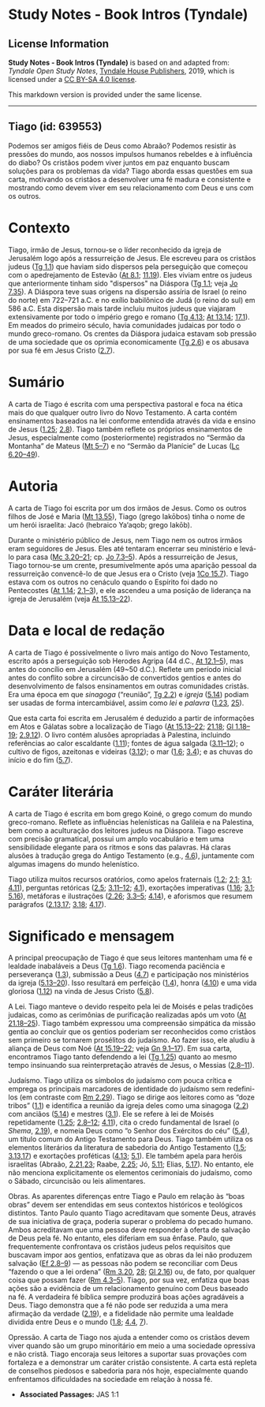 # Study Notes - Book Intros (Tyndale)

## License Information

**Study Notes - Book Intros (Tyndale)** is based on and adapted from: _Tyndale Open Study Notes_, [Tyndale House Publishers](https://tyndaleopenresources.com/), 2019, which is licensed under a [CC BY-SA 4.0 license](https://creativecommons.org/licenses/by-sa/4.0/legalcode.en).

This markdown version is provided under the same license.



--------------------------------

## Tiago (id: 639553)

Podemos ser amigos fiéis de Deus como Abraão? Podemos resistir às pressões do mundo, aos nossos impulsos humanos rebeldes e à influência do diabo? Os cristãos podem viver juntos em paz enquanto buscam soluções para os problemas da vida? Tiago aborda essas questões em sua carta, motivando os cristãos a desenvolver uma fé madura e consistente e mostrando como devem viver em seu relacionamento com Deus e uns com os outros.

Contexto
========

Tiago, irmão de Jesus, tornou\-se o líder reconhecido da igreja de Jerusalém logo após a ressurreição de Jesus. Ele escreveu para os cristãos judeus ([Tg 1\.1](https://ref.ly/Jas1:1)) que haviam sido dispersos pela perseguição que começou com o apedrejamento de Estevão ([At 8\.1](https://ref.ly/Acts8:1); [11\.19](https://ref.ly/Acts11:19)). Eles viviam entre os judeus que anteriormente tinham sido "dispersos" na Diáspora ([Tg 1\.1](https://ref.ly/Jas1:1); veja [Jo 7\.35](https://ref.ly/John7:35)). A Diáspora teve suas origens na dispersão assíria de Israel (o reino do norte) em 722–721 a.C. e no exílio babilônico de Judá (o reino do sul) em 586 a.C. Esta dispersão mais tarde incluiu muitos judeus que viajaram extensivamente por todo o império grego e romano ([Tg 4\.13](https://ref.ly/Jas4:13); [At 13\.14](https://ref.ly/Acts13:14); [17\.1](https://ref.ly/Acts17:1)). Em meados do primeiro século, havia comunidades judaicas por todo o mundo greco\-romano. Os crentes da Diáspora judaica estavam sob pressão de uma sociedade que os oprimia economicamente ([Tg 2\.6](https://ref.ly/Jas2:6)) e os abusava por sua fé em Jesus Cristo ([2\.7](https://ref.ly/Jas2:7)).

Sumário
=======

A carta de Tiago é escrita com uma perspectiva pastoral e foca na ética mais do que qualquer outro livro do Novo Testamento. A carta contém ensinamentos baseados na lei conforme entendida através da vida e ensino de Jesus ([1\.25](https://ref.ly/Jas1:25); [2\.8](https://ref.ly/Jas2:8)). Tiago também reflete os próprios ensinamentos de Jesus, especialmente como (posteriormente) registrados no “Sermão da Montanha” de Mateus ([Mt 5–7](https://ref.ly/Matt5:1-Matt7:29)) e no “Sermão da Planície” de Lucas ([Lc 6\.20–49](https://ref.ly/Luke6:20-Luke6:49)).

Autoria
=======

A carta de Tiago foi escrita por um dos irmãos de Jesus. Como os outros filhos de José e Maria ([Mt 13\.55](https://ref.ly/Matt13:55)), Tiago (grego Iakōbos) tinha o nome de um herói israelita: Jacó (hebraico Ya‘aqob; grego Iakōb).

Durante o ministério público de Jesus, nem Tiago nem os outros irmãos eram seguidores de Jesus. Eles até tentaram encerrar seu ministério e levá\-lo para casa ([Mc 3\.20–21](https://ref.ly/Mark3:20-Mark3:21); cp. [Jo 7\.3–5](https://ref.ly/John7:3-John7:5)). Após a ressurreição de Jesus, Tiago tornou\-se um crente, presumivelmente após uma aparição pessoal da ressurreição convencê\-lo de que Jesus era o Cristo (veja [1Co 15\.7](https://ref.ly/1Cor15:7)). Tiago estava com os outros no cenáculo quando o Espírito foi dado no Pentecostes ([At 1\.14](https://ref.ly/Acts1:14); [2\.1–3](https://ref.ly/Acts2:1-Acts2:3)), e ele ascendeu a uma posição de liderança na igreja de Jerusalém (veja [At 15\.13–22](https://ref.ly/Acts15:13-Acts15:22)).

Data e local de redação
=======================

A carta de Tiago é possivelmente o livro mais antigo do Novo Testamento, escrito após a perseguição sob Herodes Agripa (44 d.C., [At 12\.1–5](https://ref.ly/Acts12:1-Acts12:5)), mas antes do concílio em Jerusalém (49\~50 d.C.). Reflete um período inicial antes do conflito sobre a circuncisão de convertidos gentios e antes do desenvolvimento de falsos ensinamentos em outras comunidades cristãs. Era uma época em que *sinagoga* (“reunião”, [Tg 2\.2](https://ref.ly/Jas2:2)) e *igreja* ([5\.14](https://ref.ly/Jas5:14)) podiam ser usadas de forma intercambiável, assim como *lei* e *palavra* ([1\.23](https://ref.ly/Jas1:23), [25](https://ref.ly/Jas1:25)).

Que esta carta foi escrita em Jerusalém é deduzido a partir de informações em Atos e Gálatas sobre a localização de Tiago ([At 15\.13–22](https://ref.ly/Acts15:13-Acts15:22); [21\.18](https://ref.ly/Acts21:18); [Gl 1\.18–19](https://ref.ly/Gal1:18-Gal1:19); [2\.9](https://ref.ly/Gal2:9),[12](https://ref.ly/Gal2:12)). O livro contém alusões apropriadas à Palestina, incluindo referências ao calor escaldante ([1\.11](https://ref.ly/Jas1:11)); fontes de água salgada ([3\.11–12](https://ref.ly/Jas3:11-Jas3:12)); o cultivo de figos, azeitonas e videiras ([3\.12](https://ref.ly/Jas3:12)); o mar ([1\.6](https://ref.ly/Jas1:6); [3\.4](https://ref.ly/Jas3:4)); e as chuvas do início e do fim ([5\.7](https://ref.ly/Jas5:7)).

Caráter literária
=================

A carta de Tiago é escrita em bom grego Koiné, o grego comum do mundo greco\-romano. Reflete as influências helenísticas na Galileia e na Palestina, bem como a aculturação dos leitores judeus na Diáspora. Tiago escreve com precisão gramatical, possui um amplo vocabulário e tem uma sensibilidade elegante para os ritmos e sons das palavras. Há claras alusões à tradução grega do Antigo Testamento (e.g., [4\.6](https://ref.ly/Jas4:6)), juntamente com algumas imagens do mundo helenístico.

Tiago utiliza muitos recursos oratórios, como apelos fraternais ([1\.2](https://ref.ly/Jas1:2); [2\.1](https://ref.ly/Jas2:1); [3\.1](https://ref.ly/Jas3:1); [4\.11](https://ref.ly/Jas4:11)), perguntas retóricas ([2\.5](https://ref.ly/Jas2:5); [3\.11–12](https://ref.ly/Jas3:11-Jas3:12); [4\.1](https://ref.ly/Jas4:1)), exortações imperativas ([1\.16](https://ref.ly/Jas1:16); [3\.1](https://ref.ly/Jas3:1); [5\.16](https://ref.ly/Jas5:16)), metáforas e ilustrações ([2\.26](https://ref.ly/Jas2:26); [3\.3–5](https://ref.ly/Jas3:3-Jas3:5); [4\.14](https://ref.ly/Jas4:14)), e aforismos que resumem parágrafos ([2\.13](https://ref.ly/Jas2:13),[17](https://ref.ly/Jas2:17); [3\.18](https://ref.ly/Jas3:18); [4\.17](https://ref.ly/Jas4:17)).

Significado e mensagem
======================

A principal preocupação de Tiago é que seus leitores mantenham uma fé e lealdade inabaláveis a Deus ([Tg 1\.6](https://ref.ly/Jas1:6)). Tiago recomenda paciência e perseverança ([1\.3](https://ref.ly/Jas1:3)), submissão a Deus ([4\.7](https://ref.ly/Jas4:7)) e participação nos ministérios da igreja ([5\.13–20](https://ref.ly/Jas5:13-Jas5:20)). Isso resultará em perfeição ([1\.4](https://ref.ly/Jas1:4)), honra ([4\.10](https://ref.ly/Jas4:10)) e uma vida gloriosa ([1\.12](https://ref.ly/Jas1:12)) na vinda de Jesus Cristo ([5\.8](https://ref.ly/Jas5:8)).

A Lei. Tiago manteve o devido respeito pela lei de Moisés e pelas tradições judaicas, como as cerimônias de purificação realizadas após um voto ([At 21\.18–25](https://ref.ly/Acts21:18-Acts21:25)). Tiago também expressou uma compreensão simpática da missão gentia ao concluir que os gentios poderiam ser reconhecidos como cristãos sem primeiro se tornarem prosélitos do judaísmo. Ao fazer isso, ele aludiu à aliança de Deus com Noé ([At 15\.19–22](https://ref.ly/Acts15:19-Acts15:22); veja [Gn 9\.1–17](https://ref.ly/Gen9:1-Gen9:17)). Em sua carta, encontramos Tiago tanto defendendo a lei ([Tg 1\.25](https://ref.ly/Jas1:25)) quanto ao mesmo tempo insinuando sua reinterpretação através de Jesus, o Messias ([2\.8–11](https://ref.ly/Jas2:8-Jas2:11)).

Judaísmo. Tiago utiliza os símbolos do judaísmo com pouca crítica e emprega os principais marcadores de identidade do judaísmo sem redefini\-los (em contraste com [Rm 2\.29](https://ref.ly/Rom2:29)). Tiago se dirige aos leitores como as “doze tribos” ([1\.1](https://ref.ly/Jas1:1)) e identifica a reunião da igreja deles como uma sinagoga ([2\.2](https://ref.ly/Jas2:2)) com anciãos ([5\.14](https://ref.ly/Jas5:14)) e mestres ([3\.1](https://ref.ly/Jas3:1)). Ele se refere à lei de Moisés repetidamente ([1\.25](https://ref.ly/Jas1:25); [2\.8–12](https://ref.ly/Jas2:8-Jas2:12); [4\.11](https://ref.ly/Jas4:11)), cita o credo fundamental de Israel (o *Shema*, [2\.19](https://ref.ly/Jas2:19)), e nomeia Deus como “o Senhor dos Exércitos do céu” ([5\.4](https://ref.ly/Jas5:4)), um título comum do Antigo Testamento para Deus. Tiago também utiliza os elementos literários da literatura de sabedoria do Antigo Testamento ([1\.5](https://ref.ly/Jas1:5); [3\.13](https://ref.ly/Jas3:13),[17](https://ref.ly/Jas3:17)) e exortações proféticas ([4\.13](https://ref.ly/Jas4:13); [5\.1](https://ref.ly/Jas5:1)). Ele também apela para heróis israelitas (Abraão, [2\.21](https://ref.ly/Jas2:21),[23](https://ref.ly/Jas2:23); Raabe, [2\.25](https://ref.ly/Jas2:25); Jó, [5\.11](https://ref.ly/Jas5:11); Elias, [5\.17](https://ref.ly/Jas5:17)). No entanto, ele não menciona explicitamente os elementos cerimoniais do judaísmo, como o Sábado, circuncisão ou leis alimentares.

Obras. As aparentes diferenças entre Tiago e Paulo em relação às “boas obras” devem ser entendidas em seus contextos históricos e teológicos distintos. Tanto Paulo quanto Tiago acreditavam que somente Deus, através de sua iniciativa de graça, poderia superar o problema do pecado humano. Ambos acreditavam que uma pessoa deve responder à oferta de salvação de Deus pela fé. No entanto, eles diferiam em sua ênfase. Paulo, que frequentemente confrontava os cristãos judeus pelos requisitos que buscavam impor aos gentios, enfatizava que as obras da lei não produzem salvação ([Ef 2\.8–9](https://ref.ly/Eph2:8-Eph2:9)) — as pessoas não podem se reconciliar com Deus “fazendo o que a lei ordena” ([Rm 3\.20](https://ref.ly/Rom3:20), [28](https://ref.ly/Rom3:28); [Gl 2\.16](https://ref.ly/Gal2:16)) ou, de fato, por qualquer coisa que possam fazer ([Rm 4\.3–5](https://ref.ly/Rom4:3-Rom4:5)). Tiago, por sua vez, enfatiza que boas ações são a evidência de um relacionamento genuíno com Deus baseado na fé. A verdadeira fé bíblica sempre produzirá boas ações agradáveis a Deus. Tiago demonstra que a fé não pode ser reduzida a uma mera afirmação da verdade ([2\.19](https://ref.ly/Jas2:19)), e a fidelidade não permite uma lealdade dividida entre Deus e o mundo ([1\.8](https://ref.ly/Jas1:8); [4\.4](https://ref.ly/Jas4:4), [7](https://ref.ly/Jas4:7)).

Opressão. A carta de Tiago nos ajuda a entender como os cristãos devem viver quando são um grupo minoritário em meio a uma sociedade opressiva e não cristã. Tiago encoraja seus leitores a suportar suas provações com fortaleza e a demonstrar um caráter cristão consistente. A carta está repleta de conselhos piedosos e sabedoria para nós hoje, especialmente quando enfrentamos dificuldades na sociedade em relação à nossa fé.

* **Associated Passages:** JAS 1:1

